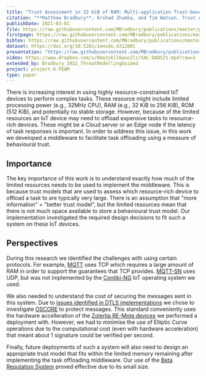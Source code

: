 ```yaml
---
title: "Trust Assessment in 32 KiB of RAM: Multi-application Trust-based Task Offloading for Resource-constrained IoT Nodes"
citation: "**Matthew Bradbury**, Arshad Jhumka, and Tim Watson. Trust Assessment in 32 KiB of RAM: Multi-application Trust-based Task Offloading for Resource-constrained IoT Nodes. In *The 36th ACM/SIGAPP Symposium on Applied Computing*, SAC'21, 1–10. Virtual Event, Republic of Korea, 22–26 March 2021. ACM. [doi:10.1145/3412841.3441898](https://doi.org/10.1145/3412841.3441898)."
publishDate: 2021-03-01
file: https://raw.githubusercontent.com/MBradbury/publications/master/papers/SAC-DADS2021.pdf
firstpage: https://raw.githubusercontent.com/MBradbury/publications/master/firstpages/SAC-DADS2021.svg
bibtex: https://raw.githubusercontent.com/MBradbury/publications/master/bibtex/Bradbury_2021_TrustAssessment32.bib
dataset: https://doi.org/10.5281/zenodo.4312801
presentation: "https://raw.githubusercontent.com/MBradbury/publications/master/presentations/SAC-DADS2021.pdf"
video: https://www.dropbox.com/s/8mo2skll6wun2lz/SAC-DADS21.mp4?raw=1
extended_by: Bradbury_2022_ThreatModellingGuided
project: project-6-TEAM
type: paper
---
```


There is increasing interest in using highly resource-constrained IoT devices to perform complex tasks. These resource might include limited processing power (e.g., 32MHz CPU), RAM (e.g., 32 KiB to 256 KiB), ROM (512 KiB), and potentially no stable storage. However, because of the limited resources an IoT device may need to offload expensive tasks to resource-rich devices. These might be a Cloud server or an Edge node if the latency of task responses is important. In order to address this issue, in this work we developed a middleware to facilitate task offloading using a measure of behavioural trust.

<!-- readmore -->

## Importance

The key importance of this work is to understand exactly how much of the limited resources needs to be used to implement the middleware. This is because trust models that are used to assess which resource-rich device to offload a task to are typically very large. There is an assumption that "more information" = "better trust model", but the limited resources mean that there is not much space available to store a behavioural trust model. Our implementation investigated the required design decisions to fit such a system on these IoT devices.

## Perspectives

During this research we identified the challenges with using certain protocols. For example, [MQTT](https://mqtt.org/) uses TCP which requires a large amount of RAM in order to support the guarantees that TCP provides. [MQTT-SN](https://www.oasis-open.org/committees/download.php/66091/MQTT-SN_spec_v1.2.pdf) uses UDP, but was not implemented by the [Contiki-NG](https://www.contiki-ng.org/) IoT operating system we used.

We also needed to understand the cost of securing the messages sent in this system. Due to [issues identified in DTLS implementations](https://www.usenix.org/conference/usenixsecurity20/presentation/fiterau-brostean) we chose to investigate [OSCORE](https://datatracker.ietf.org/doc/rfc8613/) to protect messages. This standard conveniently uses the hardware accelleration of the [Zolertia RE-Mote devices](https://zolertia.io/product/re-mote/) we performed a deployment with. However, we had to minimise the use of Elliptic Curve operations due to the computational cost (even with hardware acceleration) that meant about 1 signature could be verified per second.

Finally, future deployments of such a system will also need to design an appropriate trust model that fits within the limited memory remaining after implementing the task offloading middleware. Our use of the [Beta Reputation System](https://core.ac.uk/display/301341151) proved effective due to its small size.
